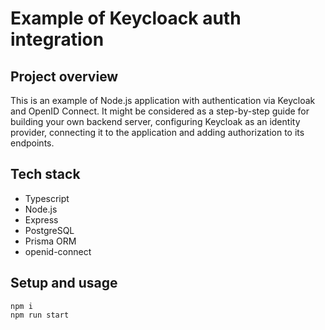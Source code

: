 # Example of Keycloack auth integration

## Project overview

This is an example of Node.js application with authentication via Keycloak and OpenID Connect. It might be considered as a step-by-step guide for building your own backend server, configuring Keycloak as an identity provider, connecting it to the application and adding authorization to its endpoints.

## Tech stack

- Typescript
- Node.js
- Express
- PostgreSQL
- Prisma ORM
- openid-connect

## Setup and usage

```
npm i
npm run start
```
